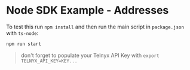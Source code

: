 # Node SDK Example - Addresses

To test this run `npm install` and then run the main script in `package.json` with `ts-node`:

```bash
npm run start
```

> don't forget to populate your Telnyx API Key with `export TELNYX_API_KEY=KEY...`

